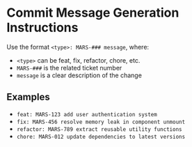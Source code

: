 # Commit Message Generation Instructions

Use the format `<type>: MARS-### message`, where:

- `<type>` can be feat, fix, refactor, chore, etc.
- `MARS-###` is the related ticket number
- `message` is a clear description of the change

## Examples

- `feat: MARS-123 add user authentication system`
- `fix: MARS-456 resolve memory leak in component unmount`
- `refactor: MARS-789 extract reusable utility functions`
- `chore: MARS-012 update dependencies to latest versions`
